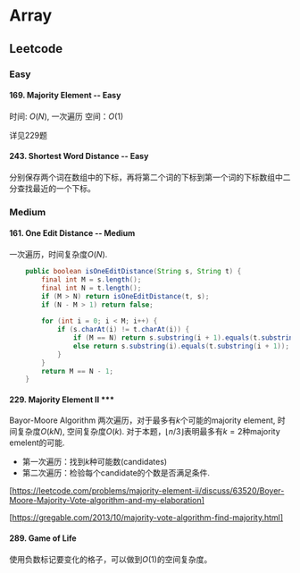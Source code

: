 # Array
## Leetcode
### Easy

#### 169. Majority Element -- Easy
时间: $O(N)$, 一次遍历
空间：$O(1)$

详见229题

#### 243. Shortest Word Distance -- Easy
分别保存两个词在数组中的下标，再将第二个词的下标到第一个词的下标数组中二分查找最近的一个下标。

### Medium
#### 161. One Edit Distance -- Medium
一次遍历，时间复杂度$O(N)$.
```java
    public boolean isOneEditDistance(String s, String t) {
        final int M = s.length();
        final int N = t.length();
        if (M > N) return isOneEditDistance(t, s);
        if (N - M > 1) return false;
        
        for (int i = 0; i < M; i++) {
            if (s.charAt(i) != t.charAt(i)) {
                if (M == N) return s.substring(i + 1).equals(t.substring(i + 1));
                else return s.substring(i).equals(t.substring(i + 1));
            }
        }
        return M == N - 1;
    }
```


#### 229. Majority Element II ***
Bayor-Moore Algorithm
两次遍历，对于最多有$k$个可能的majority element, 时间复杂度$O(kN)$, 空间复杂度$O(k)$. 对于本题，$\lfloor n/3 \rfloor$表明最多有$k=2$种majority emelent的可能.
* 第一次遍历：找到$k$种可能数(candidates)
* 第二次遍历：检验每个candidate的个数是否满足条件.


[https://leetcode.com/problems/majority-element-ii/discuss/63520/Boyer-Moore-Majority-Vote-algorithm-and-my-elaboration]

[https://gregable.com/2013/10/majority-vote-algorithm-find-majority.html]

#### 289. Game of Life
使用负数标记要变化的格子，可以做到$O(1)$的空间复杂度。